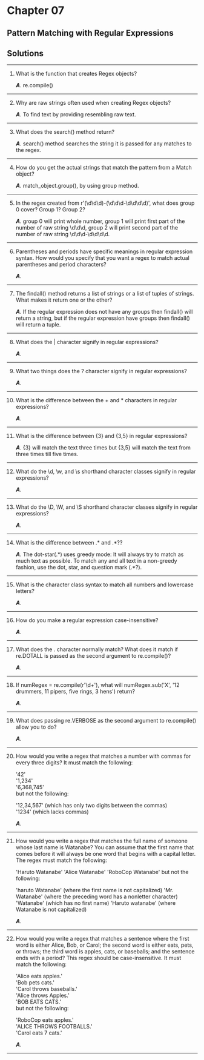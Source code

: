# Chapter 07

## Pattern Matching with Regular Expressions

## Solutions
----------
1. What is the function that creates Regex objects?

    ***A***.  re.compile()  
-----
2. Why are raw strings often used when creating Regex objects?

    ***A***. To find text by providing resembling raw text. 
---------------------
3. What does the search() method return?

    ***A***. search() method searches the string it is passed for any matches to the regex. 
-----------
4. How do you get the actual strings that match the pattern from a Match object?

    ***A***. match_object.group(), by using group method.
-------------------
5. In the regex created from r'(\d\d\d)-(\d\d\d-\d\d\d\d)', what does group 0 cover? Group 1? Group 2?

    ***A***. group 0 will print whole number, group 1 will print first part of the number of raw string \d\d\d, group 2 will print second part of the number of raw string \d\d\d-\d\d\d\d.
---------

6. Parentheses and periods have specific meanings in regular expression syntax. How would you specify that you want a regex to match actual parentheses and period characters?

    ***A***. 
------------

7. The findall() method returns a list of strings or a list of tuples of strings. What makes it return one or the other?

    ***A***. If the regular expression does not have any groups then findall() will return a string, but if the regular expression have groups then findall() will return a tuple.
----------

8. What does the | character signify in regular expressions?

    ***A***. 
-----------------

9. What two things does the ? character signify in regular expressions?

    ***A***.
---------------

10. What is the difference between the + and * characters in regular expressions?

    ***A***. 
----------

11. What is the difference between {3} and {3,5} in regular expressions?

    ***A***. {3} will match the text three times but {3,5} will match the text from three times till five times.
------

12. What do the \d, \w, and \s shorthand character classes signify in regular expressions?

    ***A***. 
--------------

13. What do the \D, \W, and \S shorthand character classes signify in regular expressions?

    ***A***. 
------------

14. What is the difference between .* and .*??

    ***A***. The dot-star(.\*) uses greedy mode: It will always try to match as much text as possible. To match any and all text in a non-greedy fashion, use the dot, star, and question mark (.*?). 
-----------------

15. What is the character class syntax to match all numbers and lowercase letters?

    ***A***. 
----------------------

16. How do you make a regular expression case-insensitive?

    ***A***. 
-------------------

17. What does the . character normally match? What does it match if re.DOTALL is passed as the second argument to re.compile()?

    ***A***. 
---------

18. If numRegex = re.compile(r'\d+'), what will numRegex.sub('X', '12 drummers, 11 pipers, five rings, 3 hens') return?

    ***A***.
---

19. What does passing re.VERBOSE as the second argument to re.compile() allow you to do?

    ***A***.
-----

20. How would you write a regex that matches a number with commas for every three digits? It must match the following:

    '42'\
    '1,234'\
    '6,368,745'\
    but not the following:

    '12,34,567' (which has only two digits between the commas)\
    '1234' (which lacks commas)

    ***A***.
-----

21. How would you write a regex that matches the full name of someone whose last    name is Watanabe? You can assume that the first name that comes before it will always be one word that begins with a capital letter. The regex must match the following:

    'Haruto Watanabe'
    'Alice Watanabe'
    'RoboCop Watanabe'
    but not the following:

    'haruto Watanabe' (where the first name is not capitalized)
    'Mr. Watanabe' (where the preceding word has a nonletter character)
    'Watanabe' (which has no first name)
    'Haruto watanabe' (where Watanabe is not capitalized)

    
    ***A***.
-----
22. How would you write a regex that matches a sentence where the first word is either Alice, Bob, or Carol; the second word is either eats, pets, or throws; the third word is apples, cats, or baseballs; and the sentence ends with a period? This regex should be case-insensitive. It must match the following:

    'Alice eats apples.'\
    'Bob pets cats.'\
    'Carol throws baseballs.'\
    'Alice throws Apples.'\
    'BOB EATS CATS.'\
    but not the following:

    'RoboCop eats apples.'\
    'ALICE THROWS FOOTBALLS.'\
    'Carol eats 7 cats.'

    ***A***.
-----
